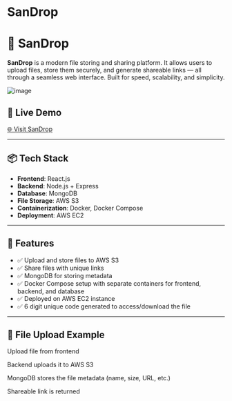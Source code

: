 # SanDrop

# 🚀 SanDrop

**SanDrop** is a modern file storing and sharing platform. It allows users to upload files, store them securely, and generate shareable links — all through a seamless web interface. Built for speed, scalability, and simplicity.

![image](https://github.com/user-attachments/assets/f71169da-2c8a-4396-9da8-918d2603dda7)


## 🔗 Live Demo

[🌐 Visit SanDrop](http://13.233.159.244/)

---

## 📦 Tech Stack

- **Frontend**: React.js
- **Backend**: Node.js + Express
- **Database**: MongoDB
- **File Storage**: AWS S3
- **Containerization**: Docker, Docker Compose
- **Deployment**: AWS EC2

---

## 🧠 Features

- ✅ Upload and store files to AWS S3  
- ✅ Share files with unique links  
- ✅ MongoDB for storing metadata  
- ✅ Docker Compose setup with separate containers for frontend, backend, and database  
- ✅ Deployed on AWS EC2 instance
- ✅ 6 digit unique code generated to access/download the file

---
## 📁 File Upload Example
Upload file from frontend

Backend uploads it to AWS S3

MongoDB stores the file metadata (name, size, URL, etc.)

Shareable link is returned
